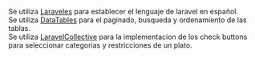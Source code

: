 Se utiliza [Laraveles](https://github.com/Laraveles/spanish) para establecer el lenguaje de laravel en español.<br>
Se utiliza [DataTables](https://datatables.net/) para el paginado, busqueda y ordenamiento de las tablas.<br>
Se utiliza [LaravelCollective](https://laravelcollective.com/) para la implementacion de los check buttons para seleccionar categorias y restricciones de un plato.
